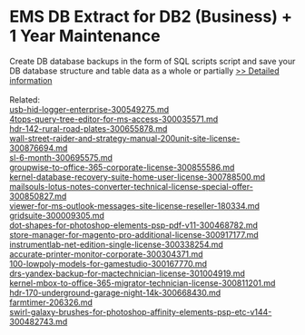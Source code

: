 # EMS DB Extract for DB2 (Business) + 1 Year Maintenance
Create DB database backups in the form of SQL scripts script and save your DB database structure and table data as a whole or partially
[>> Detailed information](https://secure.shareit.com/shareit/product.html?productid=300271294&affiliateid=200057808)<br/><br/>Related:
<br />[usb-hid-logger-enterprise-300549275.md](https://github.com/downloadplanet/downloadplanet/blob/main/usb-hid-logger-enterprise-300549275.md)<br />[4tops-query-tree-editor-for-ms-access-300035571.md](https://github.com/downloadplanet/downloadplanet/blob/main/4tops-query-tree-editor-for-ms-access-300035571.md)<br />[hdr-142-rural-road-plates-300655878.md](https://github.com/downloadplanet/downloadplanet/blob/main/hdr-142-rural-road-plates-300655878.md)<br />[wall-street-raider-and-strategy-manual-200unit-site-license-300876694.md](https://github.com/downloadplanet/downloadplanet/blob/main/wall-street-raider-and-strategy-manual-200unit-site-license-300876694.md)<br />[sl-6-month-300695575.md](https://github.com/downloadplanet/downloadplanet/blob/main/sl-6-month-300695575.md)<br />[groupwise-to-office-365-corporate-license-300855586.md](https://github.com/downloadplanet/downloadplanet/blob/main/groupwise-to-office-365-corporate-license-300855586.md)<br />[kernel-database-recovery-suite-home-user-license-300788500.md](https://github.com/downloadplanet/downloadplanet/blob/main/kernel-database-recovery-suite-home-user-license-300788500.md)<br />[mailsouls-lotus-notes-converter-technical-license-special-offer-300850827.md](https://github.com/downloadplanet/downloadplanet/blob/main/mailsouls-lotus-notes-converter-technical-license-special-offer-300850827.md)<br />[viewer-for-ms-outlook-messages-site-license-reseller-180334.md](https://github.com/downloadplanet/downloadplanet/blob/main/viewer-for-ms-outlook-messages-site-license-reseller-180334.md)<br />[gridsuite-300009305.md](https://github.com/downloadplanet/downloadplanet/blob/main/gridsuite-300009305.md)<br />[dot-shapes-for-photoshop-elements-psp-pdf-v11-300468782.md](https://github.com/downloadplanet/downloadplanet/blob/main/dot-shapes-for-photoshop-elements-psp-pdf-v11-300468782.md)<br />[store-manager-for-magento-pro-additional-license-300917177.md](https://github.com/downloadplanet/downloadplanet/blob/main/store-manager-for-magento-pro-additional-license-300917177.md)<br />[instrumentlab-net-edition-single-license-300338254.md](https://github.com/downloadplanet/downloadplanet/blob/main/instrumentlab-net-edition-single-license-300338254.md)<br />[accurate-printer-monitor-corporate-300304371.md](https://github.com/downloadplanet/downloadplanet/blob/main/accurate-printer-monitor-corporate-300304371.md)<br />[100-lowpoly-models-for-gamestudio-300167770.md](https://github.com/downloadplanet/downloadplanet/blob/main/100-lowpoly-models-for-gamestudio-300167770.md)<br />[drs-yandex-backup-for-mactechnician-license-301004919.md](https://github.com/downloadplanet/downloadplanet/blob/main/drs-yandex-backup-for-mactechnician-license-301004919.md)<br />[kernel-mbox-to-office-365-migrator-technician-license-300811201.md](https://github.com/downloadplanet/downloadplanet/blob/main/kernel-mbox-to-office-365-migrator-technician-license-300811201.md)<br />[hdr-170-underground-garage-night-14k-300668430.md](https://github.com/downloadplanet/downloadplanet/blob/main/hdr-170-underground-garage-night-14k-300668430.md)<br />[farmtimer-206326.md](https://github.com/downloadplanet/downloadplanet/blob/main/farmtimer-206326.md)<br />[swirl-galaxy-brushes-for-photoshop-affinity-elements-psp-etc-v144-300482743.md](https://github.com/downloadplanet/downloadplanet/blob/main/swirl-galaxy-brushes-for-photoshop-affinity-elements-psp-etc-v144-300482743.md)